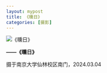 ```yaml
---
layout: mypost
title: 《曛日》
categories: [摄影]
---
```

![《曛日》](《曛日》.jpg)

**——《曛日》**

摄于南京大学仙林校区南门，2024.03.04
